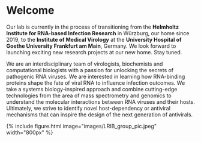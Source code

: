 ---
---

# Welcome

Our lab is currently in the process of transitioning from the **Helmholtz Institute for RNA-based Infection Research** in Würzburg, our home since 2019, to the **Institute of Medical Virology** at the **University Hospital of Goethe University Frankfurt am Main**, Germany. We look forward to launching exciting new research projects at our new home. Stay tuned.

We are an interdisciplinary team of virologists, biochemists and computational biologists with a passion for unlocking the secrets of pathogenic RNA viruses. We are interested in learning how RNA-binding proteins shape the fate of viral RNA to influence infection outcomes. We take a systems biology-inspired approach and combine cutting-edge technologies from the area of mass spectrometry and genomics to understand the molecular interactions between RNA viruses and their hosts. Ultimately, we strive to identify novel host-dependency or antiviral mechanisms that can inspire the design of the next generation of antivirals.


{%
  include figure.html
  image="images/LRIB_group_pic.jpeg"
  width="800px"
%}
